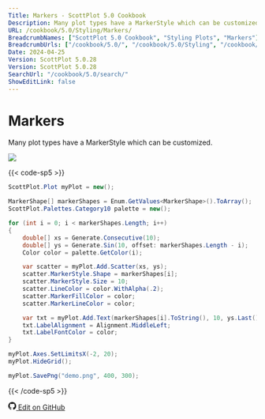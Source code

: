 ```yaml
---
Title: Markers - ScottPlot 5.0 Cookbook
Description: Many plot types have a MarkerStyle which can be customized.
URL: /cookbook/5.0/Styling/Markers/
BreadcrumbNames: ["ScottPlot 5.0 Cookbook", "Styling Plots", "Markers"]
BreadcrumbUrls: ["/cookbook/5.0/", "/cookbook/5.0/Styling", "/cookbook/5.0/Styling/Markers"]
Date: 2024-04-25
Version: ScottPlot 5.0.28
Version: ScottPlot 5.0.28
SearchUrl: "/cookbook/5.0/search/"
ShowEditLink: false
---
```


# Markers


Many plot types have a MarkerStyle which can be customized.

[![](/cookbook/5.0/images/Markers.png?240425082609)](/cookbook/5.0/images/Markers.png?240425082609)

{{< code-sp5 >}}

```cs
ScottPlot.Plot myPlot = new();

MarkerShape[] markerShapes = Enum.GetValues<MarkerShape>().ToArray();
ScottPlot.Palettes.Category10 palette = new();

for (int i = 0; i < markerShapes.Length; i++)
{
    double[] xs = Generate.Consecutive(10);
    double[] ys = Generate.Sin(10, offset: markerShapes.Length - i);
    Color color = palette.GetColor(i);

    var scatter = myPlot.Add.Scatter(xs, ys);
    scatter.MarkerStyle.Shape = markerShapes[i];
    scatter.MarkerStyle.Size = 10;
    scatter.LineColor = color.WithAlpha(.2);
    scatter.MarkerFillColor = color;
    scatter.MarkerLineColor = color;

    var txt = myPlot.Add.Text(markerShapes[i].ToString(), 10, ys.Last());
    txt.LabelAlignment = Alignment.MiddleLeft;
    txt.LabelFontColor = color;
}

myPlot.Axes.SetLimitsX(-2, 20);
myPlot.HideGrid();

myPlot.SavePng("demo.png", 400, 300);

```

{{< /code-sp5 >}}

<a href='https://github.com/ScottPlot/ScottPlot/blob/main/src/ScottPlot5/ScottPlot5%20Cookbook/Recipes/Introduction/Styling.cs'><svg xmlns="http://www.w3.org/2000/svg" width="16" height="16" fill="currentColor" class="mb-1 bi bi-github" viewBox="0 0 16 16">
  <path d="M8 0C3.58 0 0 3.58 0 8c0 3.54 2.29 6.53 5.47 7.59.4.07.55-.17.55-.38 0-.19-.01-.82-.01-1.49-2.01.37-2.53-.49-2.69-.94-.09-.23-.48-.94-.82-1.13-.28-.15-.68-.52-.01-.53.63-.01 1.08.58 1.23.82.72 1.21 1.87.87 2.33.66.07-.52.28-.87.51-1.07-1.78-.2-3.64-.89-3.64-3.95 0-.87.31-1.59.82-2.15-.08-.2-.36-1.02.08-2.12 0 0 .67-.21 2.2.82.64-.18 1.32-.27 2-.27s1.36.09 2 .27c1.53-1.04 2.2-.82 2.2-.82.44 1.1.16 1.92.08 2.12.51.56.82 1.27.82 2.15 0 3.07-1.87 3.75-3.65 3.95.29.25.54.73.54 1.48 0 1.07-.01 1.93-.01 2.2 0 .21.15.46.55.38A8.01 8.01 0 0 0 16 8c0-4.42-3.58-8-8-8"/>
</svg> Edit on GitHub</a>


